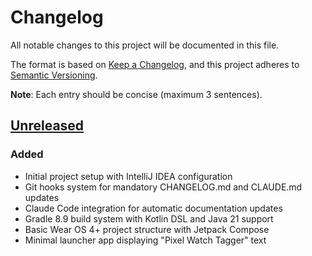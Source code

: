 # Changelog

All notable changes to this project will be documented in this file.

The format is based on [Keep a Changelog](https://keepachangelog.com/en/1.0.0/),
and this project adheres to [Semantic Versioning](https://semver.org/spec/v2.0.0.html).

**Note**: Each entry should be concise (maximum 3 sentences).

## [Unreleased]

### Added
- Initial project setup with IntelliJ IDEA configuration
- Git hooks system for mandatory CHANGELOG.md and CLAUDE.md updates
- Claude Code integration for automatic documentation updates
- Gradle 8.9 build system with Kotlin DSL and Java 21 support
- Basic Wear OS 4+ project structure with Jetpack Compose
- Minimal launcher app displaying "Pixel Watch Tagger" text

[Unreleased]: https://github.com/username/pixel-watch-tagger/compare/v0.1.0...HEAD
